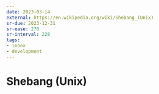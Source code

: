 ```yaml
---
date: 2023-03-14
external: https://en.wikipedia.org/wiki/Shebang_(Unix)
sr-due: 2023-12-31
sr-ease: 270
sr-interval: 228
tags:
- inbox
- development
---
```


# Shebang (Unix)


